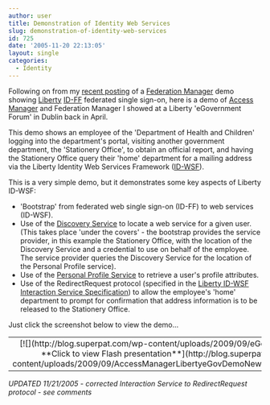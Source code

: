 ```yaml
---
author: user
title: Demonstration of Identity Web Services
slug: demonstration-of-identity-web-services
id: 725
date: '2005-11-20 22:13:05'
layout: single
categories:
  - Identity
---
```


Following on from my [recent posting](http://blogs.sun.com/roller/page/superpat?entry=federation_manager_demonstation) of a [Federation Manager](http://www.sun.com/software/products/federation_mgr/index.xml ) demo showing [Liberty](http://www.projectliberty.org) [ID-FF](http://www.projectliberty.org/resources/specifications.php#box1) federated single sign-on, here is a demo of [Access Manager](http://www.sun.com/software/products/access_mgr/index.xml) and Federation Manager I showed at a Liberty 'eGovernment Forum' in Dublin back in April.

This demo shows an employee of the 'Department of Health and Children' logging into the department's portal, visiting another government department, the 'Stationery Office', to obtain an official report, and having the Stationery Office query their 'home' department for a mailing address via the Liberty Identity Web Services Framework ([ID-WSF](http://www.projectliberty.org/resources/specifications.php#box2a)).

This is a very simple demo, but it demonstrates some key aspects of Liberty ID-WSF:

*   'Bootstrap' from federated web single sign-on (ID-FF) to web services (ID-WSF).
*   Use of the [Discovery Service](http://www.projectliberty.org/specs/liberty-idwsf-disco-svc-v1.2.pdf) to locate a web service for a given user. (This takes place 'under the covers' - the bootstrap provides the service provider, in this example the Stationery Office, with the location of the Discovery Service and a credential to use on behalf of the employee. The service provider queries the Discovery Service for the location of the Personal Profile service).
*   Use of the [Personal Profile Service](http://www.projectliberty.org/specs/liberty-idsis-pp-v1.1.pdf) to retrieve a user's profile attributes.
*   Use of the RedirectRequest protocol (specified in the [Liberty ID-WSF Interaction Service Specification](http://www.projectliberty.org/specs/liberty-idwsf-interaction-svc-v1.1.pdf)) to allow the employee's 'home' department to prompt for confirmation that address information is to be released to the Stationery Office.

Just click the screenshot below to view the demo...

<table align="" border="0" cellpadding="5" width="500">

<tbody>

<tr>

<td align="center">[![](http://blog.superpat.com/wp-content/uploads/2009/09/eGov_slide001.jpg)  
<span align="center">**Click to view Flash presentation**</span>](http://blog.superpat.com/wp-content/uploads/2009/09/AccessManagerLibertyeGovDemoNew_viewlet_swf.html) </td>

</tr>

</tbody>

</table>

_UPDATED 11/21/2005 - corrected Interaction Service to RedirectRequest protocol - see comments_